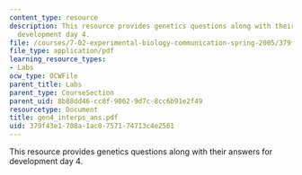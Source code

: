```yaml
---
content_type: resource
description: This resource provides genetics questions along with their answers for
  development day 4.
file: /courses/7-02-experimental-biology-communication-spring-2005/379f43e1708a1ac0757174713c4e2561_gen4_interps_ans.pdf
file_type: application/pdf
learning_resource_types:
- Labs
ocw_type: OCWFile
parent_title: Labs
parent_type: CourseSection
parent_uid: 8b88dd46-cc8f-9062-9d7c-8cc6b91e2f49
resourcetype: Document
title: gen4_interps_ans.pdf
uid: 379f43e1-708a-1ac0-7571-74713c4e2561
---
```

This resource provides genetics questions along with their answers for development day 4.

